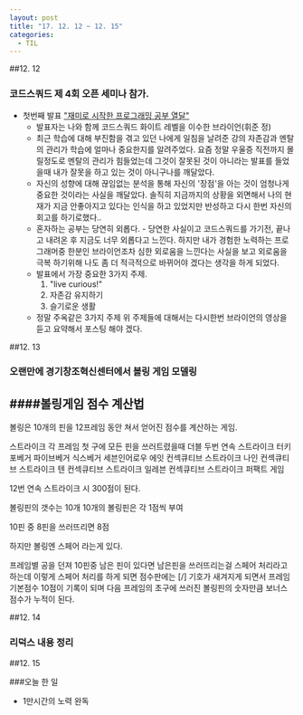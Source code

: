 ```yaml
---
layout: post
title: "17. 12. 12 ~ 12. 15"
categories:
  - TIL
---
```


##12. 12

### 코드스쿼드 제 4회 오픈 세미나 참가.

-	첫번째 발표 ["재미로 시작한 프로그래밍 공부 열달"](https://youtu.be/SCtQJ6xI4Zw)
	-	발표자는 나와 함께 코드스쿼드 화이트 레벨을 이수한 브라이언(휘준 정)
	-	최근 학습에 대해 부진함을 겪고 있던 나에게 일침을 날려준 강의 자존감과 멘탈의 관리가 학습에 얼마나 중요한지를 알려주었다. 요즘 정말 우울증 직전까지 몰릴정도로 멘탈의 관리가 힘들었는데 그것이 잘못된 것이 아니라는 발표를 들었을때 내가 잘못을 하고 있는 것이 아니구나를 깨달았다.
	-	자신의 성향에 대해 끊임없는 분석을 통해 자신의 '장점'을 아는 것이 엄청나게 중요한 것이라는 사실을 깨달았다. 솔직히 지금까지의 상황을 외면해서 나의 현재가 지금 안좋아지고 있다는 인식을 하고 있었지만 반성하고 다시 한번 자신의 회고를 하기로했다..
	-	혼자하는 공부는 당연히 외롭다. - 당연한 사실이고 코드스쿼드를 가기전, 끝나고 내려온 후 지금도 너무 외롭다고 느낀다. 하지만 내가 경험한 노력하는 프로그래머중 한분인 브라이언조차 심한 외로움을 느낀다는 사실을 보고 외로움을 극복 하기위해 나도 좀 더 적극적으로 바뀌어야 겠다는 생각을 하게 되었다.
	-	발표에서 가장 중요한 3가지 주제.
		1.	"live curious!"
		2.	자존감 유지하기
		3.	슬기로운 생활
	-	정말 주옥같은 3가지 주제 위 주제들에 대해서는 다시한번 브라이언의 영상을 듣고 요약해서 포스팅 해야 겠다.

##12. 13

### 오랜만에 경기창조혁신센터에서 볼링 게임 모델링

####볼링게임 점수 계산법
------------------------

볼링은 10개의 핀을 12프레임 동안 쳐서 얻어진 점수를 계산하는 게임.

스트라이크 각 프레임 첫 구에 모든 핀을 쓰러트렸을때 더블 두번 연속 스트라이크 터키  
포베거 파이브베거 식스베거 세븐인어로우 에잇 컨섹큐티브 스트라이크 나인 컨섹큐티브 스트라이크 텐 컨섹큐티브 스트라이크 일레븐 컨섹큐티브 스트라이크 퍼팩트 게임

12번 연속 스트라이크 시 300점이 된다.

볼링핀의 갯수는 10개 10개의 볼링핀은 각 1점씩 부여

10핀 중 8핀을 쓰러뜨리면 8점

하지만 볼링엔 스페어 라는게 있다.

프레임별 공을 던져 10핀중 남은 핀이 있다면 남은핀을 쓰러뜨리는걸 스페어 처리라고 하는데 이렇게 스페어 처리를 하게 되면 점수판에는 [/] 기호가 새겨지게 되면서 프레임 기본점수 10점이 기록이 되며 다음 프레임의 초구에 쓰러진 볼링핀의 숫자만큼 보너스 점수가 누적이 된다.

##12. 14

### 리덕스 내용 정리

##12. 15

###오늘 한 일

-	1만시간의 노력 완독
